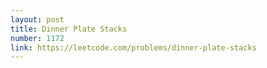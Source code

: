 ```yaml
---
layout: post
title: Dinner Plate Stacks
number: 1172
link: https://leetcode.com/problems/dinner-plate-stacks
---
```

